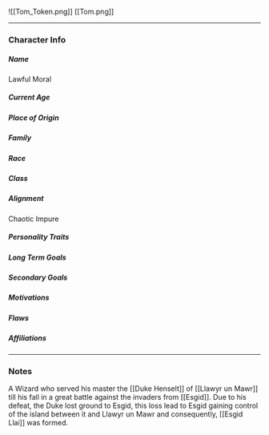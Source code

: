 ![[Tom_Token.png]]
[[Tom.png]]

---
### Character Info

##### Name 
Lawful Moral

##### Current Age


##### Place of Origin


##### Family


##### Race


##### Class


##### Alignment
Chaotic Impure

##### Personality Traits


##### Long Term Goals


##### Secondary Goals


##### Motivations


##### Flaws


##### Affiliations


---
### Notes
A Wizard who served his master the [[Duke Henselt]] of [[Llawyr un Mawr]] till his fall in a great battle against the invaders from [[Esgid]].  Due to his defeat, the Duke lost ground to Esgid, this loss lead to Esgid gaining control of the island between it and Llawyr un Mawr and consequently, [[Esgid Llai]] was formed. 